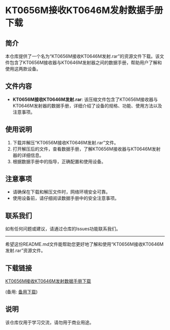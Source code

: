 # KT0656M接收KT0646M发射数据手册下载

## 简介
本仓库提供了一个名为“KT0656M接收KT0646M发射.rar”的资源文件下载。该文件包含了KT0656M接收器与KT0646M发射器之间的数据手册，帮助用户了解和使用这两款设备。

## 文件内容
- **KT0656M接收KT0646M发射.rar**: 该压缩文件包含了KT0656M接收器与KT0646M发射器的数据手册，详细介绍了设备的规格、功能、使用方法以及注意事项。

## 使用说明
1. 下载并解压“KT0656M接收KT0646M发射.rar”文件。
2. 打开解压后的文件，查看数据手册，了解KT0656M接收器与KT0646M发射器的详细信息。
3. 根据数据手册中的指导，正确配置和使用设备。

## 注意事项
- 请确保在下载和解压文件时，网络环境安全可靠。
- 使用设备前，请仔细阅读数据手册中的安全注意事项。

## 联系我们
如有任何问题或建议，请通过仓库的Issues功能联系我们。

---

希望这份README.md文件能帮助您更好地了解和使用“KT0656M接收KT0646M发射.rar”资源文件。

## 下载链接
[KT0656M接收KT0646M发射数据手册下载](https://pan.quark.cn/s/b469785c0c21) 

(备用: [备用下载](https://pan.baidu.com/s/12F7Oze6oIWYculBbJUODEA?pwd=1234))

## 说明

该仓库仅用于学习交流，请勿用于商业用途。
